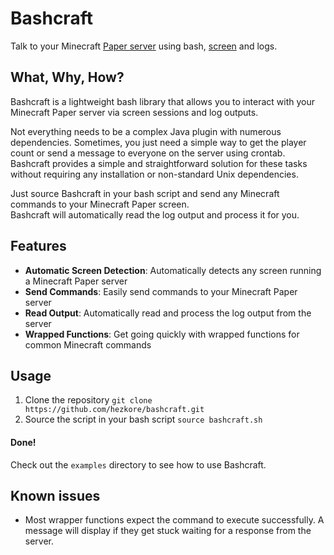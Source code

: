 # Bashcraft

Talk to your Minecraft [Paper server](https://papermc.io) using bash, [screen](https://www.gnu.org/software/screen/manual/screen.html) and logs.

## What, Why, How?

Bashcraft is a lightweight bash library that allows you to interact with your Minecraft Paper server via screen sessions and log outputs.

Not everything needs to be a complex Java plugin with numerous dependencies. Sometimes, you just need a simple way to get the player count or send a message to everyone on the server using crontab. Bashcraft provides a simple and straightforward solution for these tasks without requiring any installation or non-standard Unix dependencies.

Just source Bashcraft in your bash script and send any Minecraft commands to your Minecraft Paper screen.\
Bashcraft will automatically read the log output and process it for you.

## Features
* **Automatic Screen Detection**: Automatically detects any screen running a Minecraft Paper server
* **Send Commands**: Easily send commands to your Minecraft Paper server
* **Read Output**: Automatically read and process the log output from the server
* **Wrapped Functions**: Get going quickly with wrapped functions for common Minecraft commands

## Usage
1. Clone the repository `git clone https://github.com/hezkore/bashcraft.git`
2. Source the script in your bash script `source bashcraft.sh`
#### Done!

Check out the `examples` directory to see how to use Bashcraft.

## Known issues
* Most wrapper functions expect the command to execute successfully. A message will display if they get stuck waiting for a response from the server.